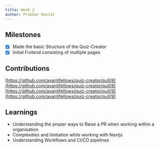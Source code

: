 ```yaml
---
title: Week 2
author: Prakhar Bansal
---
```


## Milestones


- [x] Made the basic Structure of the Quiz-Creator
- [x] Initial Frotend consisting of multiple pages

## Contributions

[https://github.com/avantifellows/quiz-creator/pull/8](https://github.com/avantifellows/quiz-creator/pull/8)
[https://github.com/avantifellows/quiz-creator/pull/9](https://github.com/avantifellows/quiz-creator/pull/9)

## Learnings

- Understanding the proper ways to Raise a PR when working within a organisation
- Complexities and limitation while working with Nextjs
- Understanding Workflows and CI/CD pipelines
